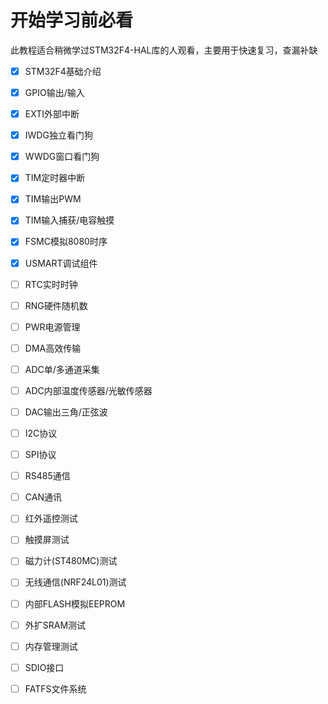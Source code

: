# 开始学习前必看

此教程适合稍微学过STM32F4-HAL库的人观看，主要用于快速复习，查漏补缺

- [x] STM32F4基础介绍

- [x] GPIO输出/输入

- [x] EXTI外部中断

- [x] IWDG独立看门狗

- [x] WWDG窗口看门狗

- [x] TIM定时器中断

- [x] TIM输出PWM

- [x] TIM输入捕获/电容触摸

- [x] FSMC模拟8080时序

- [x] USMART调试组件

- [ ] RTC实时时钟

- [ ] RNG硬件随机数

- [ ] PWR电源管理

- [ ] DMA高效传输

- [ ] ADC单/多通道采集

- [ ] ADC内部温度传感器/光敏传感器

- [ ] DAC输出三角/正弦波

- [ ] I2C协议

- [ ] SPI协议

- [ ] RS485通信

- [ ] CAN通讯

- [ ] 红外遥控测试

- [ ] 触摸屏测试

- [ ] 磁力计(ST480MC)测试

- [ ] 无线通信(NRF24L01)测试

- [ ] 内部FLASH模拟EEPROM

- [ ] 外扩SRAM测试

- [ ] 内存管理测试

- [ ] SDIO接口

- [ ] FATFS文件系统
